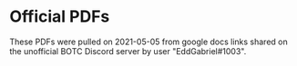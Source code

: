 # Official PDFs

These PDFs were pulled on 2021-05-05 from google docs links shared on the unofficial
BOTC Discord server by user "EddGabriel#1003".
